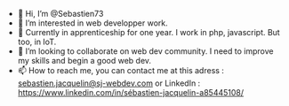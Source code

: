 - 👋 Hi, I’m @Sebastien73
- 👀 I’m interested in web developper work. 
- 🌱 Currently in apprenticeship for one year. I work in php, javascript. But too, in IoT.
- 💞️ I’m looking to collaborate on web dev community. I need to improve my skills and begin a good web dev.
- 📫 How to reach me, you can contact me at this adress : sebastien.jacquelin@sj-webdev.com or LinkedIn : https://www.linkedin.com/in/sébastien-jacquelin-a85445108/

<!---
Sebastien73/Sebastien73 is a ✨ special ✨ repository because its `README.md` (this file) appears on your GitHub profile.
You can click the Preview link to take a look at your changes.
--->
